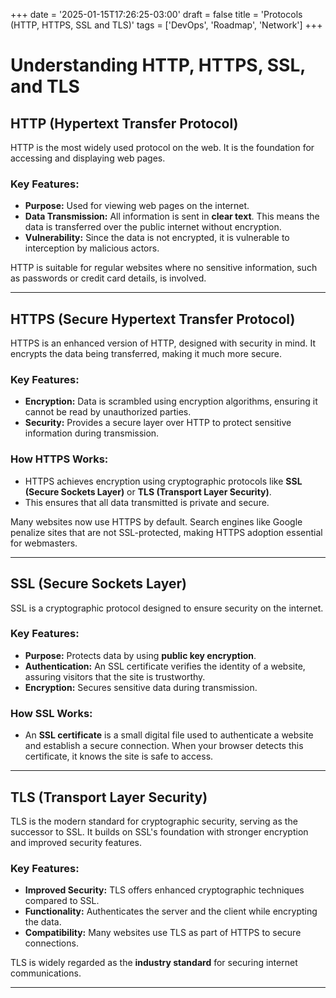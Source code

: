 +++
date = '2025-01-15T17:26:25-03:00'
draft = false
title = 'Protocols (HTTP, HTTPS, SSL and TLS)'
tags = ['DevOps', 'Roadmap', 'Network']
+++

# Understanding HTTP, HTTPS, SSL, and TLS

## HTTP (Hypertext Transfer Protocol)

HTTP is the most widely used protocol on the web. It is the foundation for accessing and displaying web pages.

### Key Features:
- **Purpose:** Used for viewing web pages on the internet.
- **Data Transmission:** All information is sent in **clear text**. This means the data is transferred over the public internet without encryption.
- **Vulnerability:** Since the data is not encrypted, it is vulnerable to interception by malicious actors.

HTTP is suitable for regular websites where no sensitive information, such as passwords or credit card details, is involved.

---

## HTTPS (Secure Hypertext Transfer Protocol)

HTTPS is an enhanced version of HTTP, designed with security in mind. It encrypts the data being transferred, making it much more secure.

### Key Features:
- **Encryption:** Data is scrambled using encryption algorithms, ensuring it cannot be read by unauthorized parties.
- **Security:** Provides a secure layer over HTTP to protect sensitive information during transmission.

### How HTTPS Works:
- HTTPS achieves encryption using cryptographic protocols like **SSL (Secure Sockets Layer)** or **TLS (Transport Layer Security)**.
- This ensures that all data transmitted is private and secure.

Many websites now use HTTPS by default. Search engines like Google penalize sites that are not SSL-protected, making HTTPS adoption essential for webmasters.

---

## SSL (Secure Sockets Layer)

SSL is a cryptographic protocol designed to ensure security on the internet.

### Key Features:
- **Purpose:** Protects data by using **public key encryption**.
- **Authentication:** An SSL certificate verifies the identity of a website, assuring visitors that the site is trustworthy.
- **Encryption:** Secures sensitive data during transmission.

### How SSL Works:
- An **SSL certificate** is a small digital file used to authenticate a website and establish a secure connection. When your browser detects this certificate, it knows the site is safe to access.

---

## TLS (Transport Layer Security)

TLS is the modern standard for cryptographic security, serving as the successor to SSL. It builds on SSL's foundation with stronger encryption and improved security features.

### Key Features:
- **Improved Security:** TLS offers enhanced cryptographic techniques compared to SSL.
- **Functionality:** Authenticates the server and the client while encrypting the data.
- **Compatibility:** Many websites use TLS as part of HTTPS to secure connections.

TLS is widely regarded as the **industry standard** for securing internet communications.

---